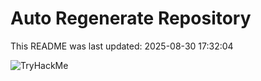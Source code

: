 # Auto Regenerate Repository

This README was last updated: 2025-08-30 17:32:04

 ![TryHackMe](https://tryhackme.com/badge/533634)